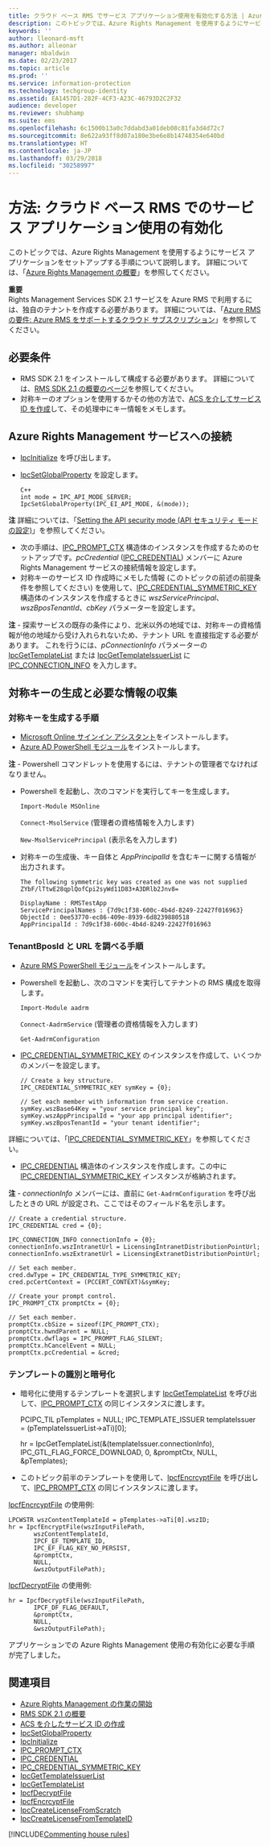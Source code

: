 ```yaml
---
title: クラウド ベース RMS でサービス アプリケーション使用を有効化する方法 | Azure RMS
description: このトピックでは、Azure Rights Management を使用するようにサービス アプリケーションをセットアップする手順について説明します。
keywords: ''
author: lleonard-msft
ms.author: alleonar
manager: mbaldwin
ms.date: 02/23/2017
ms.topic: article
ms.prod: ''
ms.service: information-protection
ms.technology: techgroup-identity
ms.assetid: EA1457D1-282F-4CF3-A23C-46793D2C2F32
audience: developer
ms.reviewer: shubhamp
ms.suite: ems
ms.openlocfilehash: 6c1500b13a0c7ddabd3a01deb08c81fa3d4d72c7
ms.sourcegitcommit: 8e622a93ff8d07a180e3be6e8b14748354e640bd
ms.translationtype: HT
ms.contentlocale: ja-JP
ms.lasthandoff: 03/29/2018
ms.locfileid: "30258997"
---
```

# <a name="how-to-enable-your-service-application-to-work-with-cloud-based-rms"></a>方法: クラウド ベース RMS でのサービス アプリケーション使用の有効化

このトピックでは、Azure Rights Management を使用するようにサービス アプリケーションをセットアップする手順について説明します。 詳細については、「[Azure Rights Management の概要](https://technet.microsoft.com/library/jj585016.aspx)」を参照してください。

**重要**  
Rights Management Services SDK 2.1 サービスを Azure RMS で利用するには、独自のテナントを作成する必要があります。 詳細については、「[Azure RMS の要件: Azure RMS をサポートするクラウド サブスクリプション](../get-started/requirements-subscriptions.md)」を参照してください。

## <a name="prerequisites"></a>必要条件

-   RMS SDK 2.1 をインストールして構成する必要があります。 詳細については、[RMS SDK 2.1 の概要のページ](getting-started-with-ad-rms-2-0.md)を参照してください。
-   対称キーのオプションを使用するかその他の方法で、[ACS を介してサービス ID を作成](https://msdn.microsoft.com/library/gg185924.aspx)して、その処理中にキー情報をメモします。

## <a name="connecting-to-the-azure-rights-management-service"></a>Azure Rights Management サービスへの接続

-   [IpcInitialize](https://msdn.microsoft.com/library/jj127295.aspx) を呼び出します。
-   [IpcSetGlobalProperty](https://msdn.microsoft.com/library/hh535270.aspx) を設定します。

        C++
        int mode = IPC_API_MODE_SERVER;
        IpcSetGlobalProperty(IPC_EI_API_MODE, &(mode));


  **注** 詳細については、「[Setting the API security mode (API セキュリティ モードの設定)](setting-the-api-security-mode-api-mode.md)」を参照してください。

     
-   次の手順は、[IPC\_PROMPT\_CTX](https://msdn.microsoft.com/library/hh535278.aspx) 構造体のインスタンスを作成するためのセットアップです。*pcCredential* ([IPC\_CREDENTIAL](https://msdn.microsoft.com/library/hh535275.aspx)) メンバーに Azure Rights Management サービスの接続情報を設定します。
-   対称キーのサービス ID 作成時にメモした情報 (このトピックの前述の前提条件を参照してください) を使用して、[IPC\_CREDENTIAL\_SYMMETRIC\_KEY](https://msdn.microsoft.com/library/dn133062.aspx) 構造体のインスタンスを作成するときに *wszServicePrincipal*、*wszBposTenantId*、*cbKey* パラメーターを設定します。

**注** - 探索サービスの既存の条件により、北米以外の地域では、対称キーの資格情報が他の地域から受け入れられないため、テナント URL を直接指定する必要があります。 これを行うには、*pConnectionInfo* パラメーターの [IpcGetTemplateList](https://msdn.microsoft.com/library/hh535267.aspx) または [IpcGetTemplateIssuerList](https://msdn.microsoft.com/library/hh535266.aspx) に [IPC\_CONNECTION\_INFO](https://msdn.microsoft.com/library/hh535274.aspx) を入力します。

## <a name="generate-a-symmetric-key-and-collect-the-needed-information"></a>対称キーの生成と必要な情報の収集

### <a name="instructions-to-generate-a-symmetric-key"></a>対称キーを生成する手順

-   [Microsoft Online サインイン アシスタント](http://go.microsoft.com/fwlink/p/?LinkID=286152)をインストールします。
-   [Azure AD PowerShell モジュール](https://bposast.vo.msecnd.net/MSOPMW/8073.4/amd64/AdministrationConfig-en.msi)をインストールします。

**注** - Powershell コマンドレットを使用するには、テナントの管理者でなければなりません。

- Powershell を起動し、次のコマンドを実行してキーを生成します。

    `Import-Module MSOnline`

    `Connect-MsolService` (管理者の資格情報を入力します)

    `New-MsolServicePrincipal` (表示名を入力します)

- 対称キーの生成後、キー自体と *AppPrincipalId* を含むキーに関する情報が出力されます。

      The following symmetric key was created as one was not supplied
      ZYbF/lTtwE28qplQofCpi2syWd11D83+A3DRlb2Jnv8=

      DisplayName : RMSTestApp
      ServicePrincipalNames : {7d9c1f38-600c-4b4d-8249-22427f016963}
      ObjectId : 0ee53770-ec86-409e-8939-6d8239880518
      AppPrincipalId : 7d9c1f38-600c-4b4d-8249-22427f016963


### <a name="instructions-to-find-out-tenantbposid-and-urls"></a>**TenantBposId** と **URL** を調べる手順

-   [Azure RMS PowerShell モジュール](https://technet.microsoft.com/library/jj585012.aspx)をインストールします。
-   Powershell を起動し、次のコマンドを実行してテナントの RMS 構成を取得します。

    `Import-Module aadrm`

    `Connect-AadrmService` (管理者の資格情報を入力します)

    `Get-AadrmConfiguration`


- [IPC\_CREDENTIAL\_SYMMETRIC\_KEY](https://msdn.microsoft.com/library/dn133062.aspx) のインスタンスを作成して、いくつかのメンバーを設定します。

      // Create a key structure.
      IPC_CREDENTIAL_SYMMETRIC_KEY symKey = {0};

      // Set each member with information from service creation.
      symKey.wszBase64Key = "your service principal key";
      symKey.wszAppPrincipalId = "your app principal identifier";
      symKey.wszBposTenantId = "your tenant identifier";


詳細については、「[IPC\_CREDENTIAL\_SYMMETRIC\_KEY](https://msdn.microsoft.com/library/dn133062.aspx)」を参照してください。

-   [IPC\_CREDENTIAL](https://msdn.microsoft.com/library/hh535275.aspx) 構造体のインスタンスを作成します。この中に [IPC\_CREDENTIAL\_SYMMETRIC\_KEY](https://msdn.microsoft.com/library/dn133062.aspx) インスタンスが格納されます。

**注** - *connectionInfo* メンバーには、直前に `Get-AadrmConfiguration` を呼び出したときの URL が設定され、ここではそのフィールド名を示します。

    // Create a credential structure.
    IPC_CREDENTIAL cred = {0};

    IPC_CONNECTION_INFO connectionInfo = {0};
    connectionInfo.wszIntranetUrl = LicensingIntranetDistributionPointUrl;
    connectionInfo.wszExtranetUrl = LicensingExtranetDistributionPointUrl;

    // Set each member.
    cred.dwType = IPC_CREDENTIAL_TYPE_SYMMETRIC_KEY;
    cred.pcCertContext = (PCCERT_CONTEXT)&symKey;

    // Create your prompt control.
    IPC_PROMPT_CTX promptCtx = {0};

    // Set each member.
    promptCtx.cbSize = sizeof(IPC_PROMPT_CTX);
    promptCtx.hwndParent = NULL;
    promptCtx.dwflags = IPC_PROMPT_FLAG_SILENT;
    promptCtx.hCancelEvent = NULL;
    promptCtx.pcCredential = &cred;

### <a name="identify-a-template-and-then-encrypt"></a>テンプレートの識別と暗号化

-   暗号化に使用するテンプレートを選択します
    [IpcGetTemplateList](https://msdn.microsoft.com/library/hh535267.aspx) を呼び出して、[IPC\_PROMPT\_CTX](https://msdn.microsoft.com/library/hh535278.aspx) の同じインスタンスに渡します。


    PCIPC_TIL pTemplates = NULL; IPC_TEMPLATE_ISSUER templateIssuer = (pTemplateIssuerList->aTi)[0];

    hr = IpcGetTemplateList(&(templateIssuer.connectionInfo),        IPC_GTL_FLAG_FORCE_DOWNLOAD,        0,        &promptCtx,        NULL,        &pTemplates);


-   このトピック前半のテンプレートを使用して、[IpcfEncrcyptFile](https://msdn.microsoft.com/library/dn133059.aspx) を呼び出して、[IPC\_PROMPT\_CTX](https://msdn.microsoft.com/library/hh535278.aspx) の同じインスタンスに渡します。

[IpcfEncrcyptFile](https://msdn.microsoft.com/library/dn133059.aspx) の使用例:

    LPCWSTR wszContentTemplateId = pTemplates->aTi[0].wszID;
    hr = IpcfEncryptFile(wszInputFilePath,
           wszContentTemplateId,
           IPCF_EF_TEMPLATE_ID,
           IPC_EF_FLAG_KEY_NO_PERSIST,
           &promptCtx,
           NULL,
           &wszOutputFilePath);

[IpcfDecryptFile](https://msdn.microsoft.com/library/dn133058.aspx) の使用例:

    hr = IpcfDecryptFile(wszInputFilePath,
           IPCF_DF_FLAG_DEFAULT,
           &promptCtx,
           NULL,
           &wszOutputFilePath);

アプリケーションでの Azure Rights Management 使用の有効化に必要な手順が完了しました。

## <a name="related-topics"></a>関連項目

* [Azure Rights Management の作業の開始](https://technet.microsoft.com/library/jj585016.aspx)
* [RMS SDK 2.1 の概要](getting-started-with-ad-rms-2-0.md)
* [ACS を介したサービス ID の作成](https://msdn.microsoft.com/library/gg185924.aspx)
* [IpcSetGlobalProperty](https://msdn.microsoft.com/library/hh535270.aspx)
* [IpcInitialize](https://msdn.microsoft.com/library/jj127295.aspx)
* [IPC\_PROMPT\_CTX](https://msdn.microsoft.com/library/hh535278.aspx)
* [IPC\_CREDENTIAL](https://msdn.microsoft.com/library/hh535275.aspx)
* [IPC\_CREDENTIAL\_SYMMETRIC\_KEY](https://msdn.microsoft.com/library/dn133062.aspx)
* [IpcGetTemplateIssuerList](https://msdn.microsoft.com/library/hh535266.aspx)
* [IpcGetTemplateList](https://msdn.microsoft.com/library/hh535267.aspx)
* [IpcfDecryptFile](https://msdn.microsoft.com/library/dn133058.aspx)
* [IpcfEncrcyptFile](https://msdn.microsoft.com/library/dn133059.aspx)
* [IpcCreateLicenseFromScratch](https://msdn.microsoft.com/library/hh535256.aspx)
* [IpcCreateLicenseFromTemplateID](https://msdn.microsoft.com/library/hh535257.aspx)

[!INCLUDE[Commenting house rules](../includes/houserules.md)]